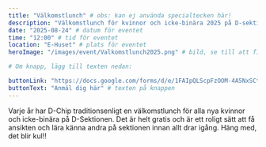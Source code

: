 ```yaml
---
title: "Välkomstlunch" # obs: kan ej använda specialtecken här!
description: "Välkomstlunch för kvinnor och icke-binära 2025 på D-sektionen" # jag tror inte denna syns någonstans...?
date: "2025-08-24" # datum för eventet
time: "12:00" # tid för eventet
location: "E-Huset" # plats för eventet
heroImage: "/images/event/Valkomstlunch2025.png" # bild, se till att filformatet blir rätt!

# Om knapp, lägg till texten nedan:

buttonLink: "https://docs.google.com/forms/d/e/1FAIpQLScpFzOOM-4A5NxSCt92c4JdPxngZzc01IkIzsZVLR418ghb5Q/viewform?usp=header" # länk
buttonText: "Anmäl dig här" # texten på knappen
---
```


Varje år har D-Chip traditionsenligt en välkomstlunch för alla nya kvinnor och icke-binära på D-Sektionen. Det är helt gratis och är ett roligt sätt att få ansikten och lära känna andra på sektionen innan allt drar igång.
Häng med, det blir kul!!
